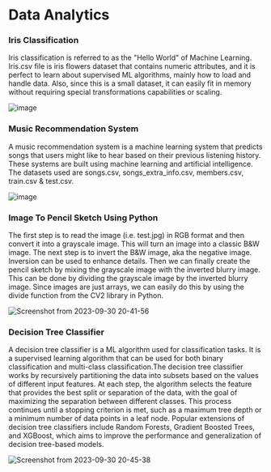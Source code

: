# Data Analytics

<h3>Iris Classification</h3>

Iris classification is referred to as the "Hello World" of Machine Learning. Iris.csv file is iris flowers dataset that contains numeric attributes, and it is perfect to learn about supervised ML algorithms, mainly how to load and handle data. Also, since this is a small dataset, it can easily fit in memory without requiring special transformations capabilities or scaling.

![image](https://github.com/vksuvam/DataScience_LGM/assets/73656357/7c6b490d-82b0-4580-b403-3901ce23b3be)


<h3>Music Recommendation System</h3>

A music recommendation system is a machine learning system that predicts songs that users might like to hear based on their previous listening history. These systems are built using machine learning and artificial intelligence. The datasets used are songs.csv, songs_extra_info.csv, members.csv, train.csv & test.csv. 

![image](https://github.com/vksuvam/DataScience_LGM/assets/73656357/81e0d71d-fd2a-4a20-8837-7ebd2a43c9bd)


<h3>Image To Pencil Sketch Using Python</h3>

The first step is to read the image (i.e. test.jpg) in RGB format and then convert it into a grayscale image. This will turn an image into a classic B&W image. The next step is to invert the B&W image, aka the negative image. Inversion can be used to enhance details. Then we can finally create the pencil sketch by mixing the grayscale image with the inverted blurry image. This can be done by dividing the grayscale image by the inverted blurry image. Since images are just arrays, we can easily do this by using the divide function from the CV2 library in Python.

![Screenshot from 2023-09-30 20-41-56](https://github.com/vksuvam/DataScience_LGM/assets/73656357/b9b101f0-3b4c-4114-b1c8-0e4deb549e17)


<h3>Decision Tree Classifier</h3>

A decision tree classifier is a ML algorithm used for classification tasks. It is a supervised learning algorithm that can be used for both binary classification and multi-class classification.The decision tree classifier works by recursively partitioning the data into subsets based on the values of different input features. At each step, the algorithm selects the feature that provides the best split or separation of the data, with the goal of maximizing the separation between different classes. This process continues until a stopping criterion is met, such as a maximum tree depth or a minimum number of data points in a leaf node. Popular extensions of decision tree classifiers include Random Forests, Gradient Boosted Trees, and XGBoost, which aims to improve the performance and generalization of decision tree-based models.

![Screenshot from 2023-09-30 20-45-38](https://github.com/vksuvam/DataScience_LGM/assets/73656357/94846c28-2a48-45ae-a3c1-bfc0b1795510)

